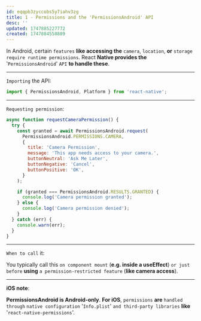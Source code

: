```yaml
---
id: eqqpb3zyccobs5y7iahv3zg
title: 1 - Permissions and the 'PermissionsAndroid' API
desc: ''
updated: 1747885227772
created: 1747884558889
---
```


In Android, certain `features` **like accessing the** `camera`, `location`, **or** `storage` `require runtime permissions`. React **Native provides the** '`PermissionsAndroid`' `API` **to handle these**.

---

`Importing` the API:

```js
import { PermissionsAndroid, Platform } from 'react-native';
```

---

`Requesting permission`:

```js
async function requestCameraPermission() {
  try {
    const granted = await PermissionsAndroid.request(
      PermissionsAndroid.PERMISSIONS.CAMERA,
      {
        title: 'Camera Permission',
        message: 'This app needs access to your camera.',
        buttonNeutral: 'Ask Me Later',
        buttonNegative: 'Cancel',
        buttonPositive: 'OK',
      }
    );

    if (granted === PermissionsAndroid.RESULTS.GRANTED) {
      console.log('Camera permission granted');
    } else {
      console.log('Camera permission denied');
    }
  } catch (err) {
    console.warn(err);
  }
}
```

---

`When to call` it:

You typically call this `on component mount` (**e.g. inside a useEffect**) `or just before` **using** `a permission-restricted feature` (**like camera access**).

---

**iOS note**:

**PermissionsAndroid is Android-only**.
**For iOS**, `permissions` **are** `handled through` `native configuration` '`Info.plist`' `and third-party libraries` **like** '`react-native-permissions`'.